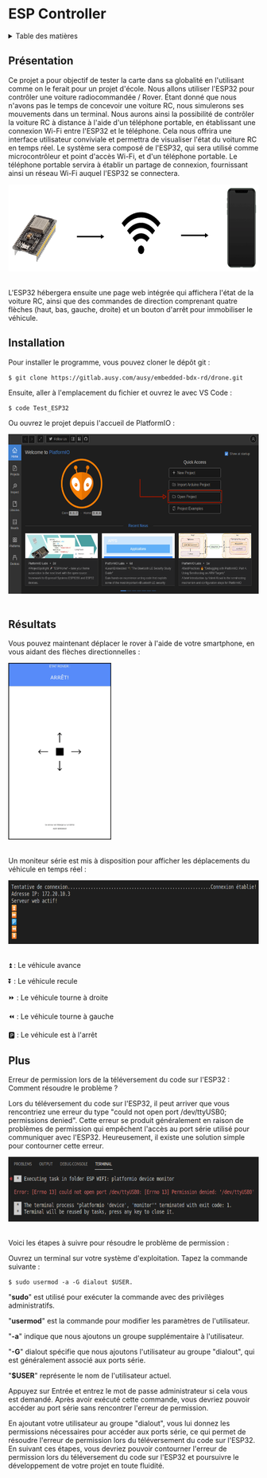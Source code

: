 <div id="top"></div>

# ESP Controller

<details>
  <summary>Table des matières</summary>
  <ol>
    <li>
      <a href="#Présentation">Présentation</a>
    </li>
    <li>
      <a href="#Installation ">Installation</a>
    </li>
    <li>
      <a href="#Résultats ">Résultats</a>
    </li>
    <li>
      <a href="#Plus ">Plus</a>
    </li>
  </ol>
</details>

## Présentation

Ce projet a pour objectif de tester la carte dans sa globalité en l'utilisant comme on le ferait pour un projet d'école. Nous allons utiliser l'ESP32 pour contrôler une voiture radiocommandée / Rover. Étant donné que nous n'avons pas le temps de concevoir une voiture RC, nous simulerons ses mouvements dans un terminal. Nous aurons ainsi la possibilité de contrôler la voiture RC à distance à l'aide d'un téléphone portable, en établissant une connexion Wi-Fi entre l'ESP32 et le téléphone. Cela nous offrira une interface utilisateur conviviale et permettra de visualiser l'état du voiture RC en temps réel. Le système sera composé de l'ESP32, qui sera utilisé comme microcontrôleur et point d'accès Wi-Fi, et d'un téléphone portable. Le téléphone portable servira à établir un partage de connexion, fournissant ainsi un réseau Wi-Fi auquel l'ESP32 se connectera. 

<div>
    <img src="Images/SchemaCom.png" width="687" height="175">
  </br></br>
</div>

L'ESP32 hébergera ensuite une page web intégrée qui affichera l'état de la voiture RC, ainsi que des commandes de direction comprenant quatre flèches (haut, bas, gauche, droite) et un bouton d'arrêt pour immobiliser le véhicule.


## Installation 

Pour installer le programme, vous pouvez cloner le dépôt git :

```
$ git clone https://gitlab.ausy.com/ausy/embedded-bdx-rd/drone.git
```

Ensuite, aller à l'emplacement du fichier et ouvrez le avec VS Code :

```
$ code Test_ESP32
```
Ou ouvrez le projet depuis l'accueil de PlatformIO :

<div>
    <img src="Images/home.png" width="606" height="321">
  </br></br>
</div>

## Résultats 

Vous pouvez maintenant déplacer le rover à l'aide de votre smartphone, en vous aidant des flèches directionnelles :

<div>
    <img src="Images/AppWeb.png" width="207" height="355">
  </br></br>
</div>


Un moniteur série est mis à disposition pour afficher les déplacements du véhicule en temps réel :

<div>
    <img src="Images/Terminal.png" width="652" height="128">
  </br></br>
</div>

⏫ : Le véhicule avance

⏬ : Le véhicule recule

⏩ : Le véhicule tourne à droite

⏪ : Le véhicule tourne à gauche

🅿️ : Le véhicule est à l'arrêt 

## Plus

Erreur de permission lors de la téléversement du code sur l'ESP32 : Comment résoudre le problème ?

Lors du téléversement du code sur l'ESP32, il peut arriver que vous rencontriez une erreur du type "could not open port /dev/ttyUSB0; permissions denied". Cette erreur se produit généralement en raison de problèmes de permission qui empêchent l'accès au port série utilisé pour communiquer avec l'ESP32. Heureusement, il existe une solution simple pour contourner cette erreur.

<div>
    <img src="Images/errorport.png" width="700" height="130">
  </br></br>
</div>

Voici les étapes à suivre pour résoudre le problème de permission :

Ouvrez un terminal sur votre système d'exploitation.
Tapez la commande suivante : 
```
$ sudo usermod -a -G dialout $USER.
```
"**sudo**" est utilisé pour exécuter la commande avec des privilèges administratifs.

"**usermod**" est la commande pour modifier les paramètres de l'utilisateur.

"**-a**" indique que nous ajoutons un groupe supplémentaire à l'utilisateur.

"**-G**" dialout spécifie que nous ajoutons l'utilisateur au groupe "dialout", qui est généralement associé aux ports série.

"**$USER**" représente le nom de l'utilisateur actuel.

Appuyez sur Entrée et entrez le mot de passe administrateur si cela vous est demandé.
Après avoir exécuté cette commande, vous devriez pouvoir accéder au port série sans rencontrer l'erreur de permission.

En ajoutant votre utilisateur au groupe "dialout", vous lui donnez les permissions nécessaires pour accéder aux ports série, ce qui permet de résoudre l'erreur de permission lors du téléversement du code sur l'ESP32.
En suivant ces étapes, vous devriez pouvoir contourner l'erreur de permission lors du téléversement du code sur l'ESP32 et poursuivre le développement de votre projet en toute fluidité.
